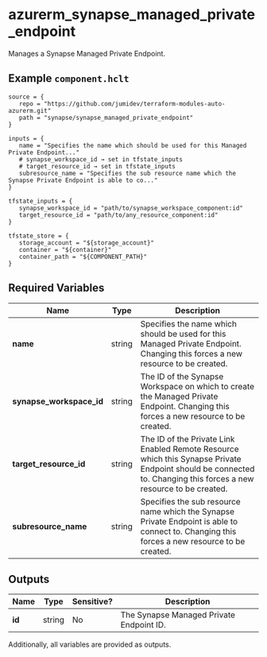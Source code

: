 # azurerm_synapse_managed_private_endpoint

Manages a Synapse Managed Private Endpoint.

## Example `component.hclt`

```hcl
source = {
   repo = "https://github.com/jumidev/terraform-modules-auto-azurerm.git"   
   path = "synapse/synapse_managed_private_endpoint"   
}

inputs = {
   name = "Specifies the name which should be used for this Managed Private Endpoint..."   
   # synapse_workspace_id → set in tfstate_inputs
   # target_resource_id → set in tfstate_inputs
   subresource_name = "Specifies the sub resource name which the Synapse Private Endpoint is able to co..."   
}

tfstate_inputs = {
   synapse_workspace_id = "path/to/synapse_workspace_component:id"   
   target_resource_id = "path/to/any_resource_component:id"   
}

tfstate_store = {
   storage_account = "${storage_account}"   
   container = "${container}"   
   container_path = "${COMPONENT_PATH}"   
}

```

## Required Variables

| Name | Type |  Description |
| ---- | --------- |  ----------- |
| **name** | string |  Specifies the name which should be used for this Managed Private Endpoint. Changing this forces a new resource to be created. | 
| **synapse_workspace_id** | string |  The ID of the Synapse Workspace on which to create the Managed Private Endpoint. Changing this forces a new resource to be created. | 
| **target_resource_id** | string |  The ID of the Private Link Enabled Remote Resource which this Synapse Private Endpoint should be connected to. Changing this forces a new resource to be created. | 
| **subresource_name** | string |  Specifies the sub resource name which the Synapse Private Endpoint is able to connect to. Changing this forces a new resource to be created. | 



## Outputs

| Name | Type | Sensitive? | Description |
| ---- | ---- | --------- | --------- |
| **id** | string | No  | The Synapse Managed Private Endpoint ID. | 

Additionally, all variables are provided as outputs.
